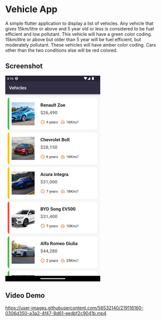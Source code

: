 # Vehicle App

A simple flutter application to display a list of vehicles. Any vehicle that gives 15km/litre or above and 5 year old or less is considered to be fuel efficient and low pollutant. This vehicle will have a green color coding. 15km/litre or above but older than 5 year will be fuel efficient, but moderately pollutant. These vehicles will have amber color coding. Cars other than the two conditions else will be red colored.

## Screenshot

<img src="https://github.com/Fasikawkn/vehicle-app/blob/main/assets/demo_image.png" width="300" height="650" />

## Video Demo


https://user-images.githubusercontent.com/56532140/219116160-0306d350-a3a2-4f47-8d61-eedbf2c9041b.mp4



